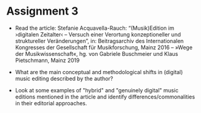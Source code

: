 # Assignment 3

- Read the article: Stefanie Acquavella-Rauch: “(Musik)Edition im ›digitalen Zeitalter‹ – Versuch einer Verortung konzeptioneller und struktureller Veränderungen”, in: Beitragsarchiv des Internationalen Kongresses der Gesellschaft für Musikforschung, Mainz 2016 – »Wege der Musikwissenschaft«, hg. von Gabriele Buschmeier und Klaus Pietschmann, Mainz 2019

- What are the main conceptual and methodological shifts in (digital) music editing described by the author?

- Look at some examples of "hybrid" and "genuinely digital" music editions mentioned in the article and identify differences/commonalities in their editorial approaches.

